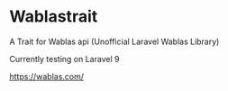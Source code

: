 # Wablastrait
A Trait for Wablas api (Unofficial Laravel Wablas Library) 

Currently testing on Laravel 9

https://wablas.com/

